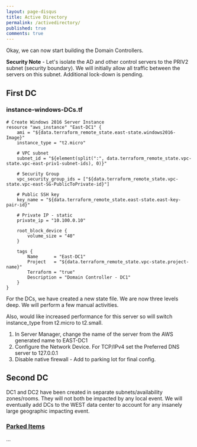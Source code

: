 ```yaml
---
layout: page-disqus
title: Active Directory
permalink: /activedirectory/
published: true
comments: true
---
```


Okay, we can now start building the Domain Controllers.

**Security Note** - Let's isolate the AD and other control servers to the PRIV2 subnet (security boundary).  We will initially allow all traffic between the servers on this subnet.  Additional lock-down is pending.

## First DC

### instance-windows-DCs.tf

```
# Create Windows 2016 Server Instance
resource "aws_instance" "East-DC1" {
    ami = "${data.terraform_remote_state.east-state.windows2016-Image}"
    instance_type = "t2.micro"

    # VPC subnet
    subnet_id = "${element(split(":", data.terraform_remote_state.vpc-state.vpc-east-priv1-subnet-ids), 0)}"

    # Security Group
    vpc_security_group_ids = ["${data.terraform_remote_state.vpc-state.vpc-east-SG-PublicToPrivate-id}"]

    # Public SSH key
    key_name = "${data.terraform_remote_state.east-state.east-key-pair-id}"

    # Private IP - static
    private_ip = "10.100.0.10"

    root_block_device {
        volume_size = "40"
    }

    tags {
        Name      = "East-DC1"
        Project   = "${data.terraform_remote_state.vpc-state.project-name}"
        Terraform = "true"
        Description = "Domain Controller - DC1"
    }
}
```

For the DCs, we have created a new state file.  We are now three levels deep.  We will perform a few manual activities.

Also, would like increased performance for this server so will switch instance_type from t2.micro to t2.small. 

1. In Server Manager, change the name of the server from the AWS generated name to EAST-DC1
1. Configure the Network Device.  For TCP/IPv4 set the Preferred DNS server to 127.0.0.1
1. Disable native firewall - Add to parking lot for final config.


## Second DC

DC1 and DC2 have been created in separate subnets/availability zones/rooms.  They will not both be impacted by any local event.  We will eventually add DCs to the WEST data center to account for any insanely large geographic impacting event.

### [Parked Items](/blog/parkedItems)

...
